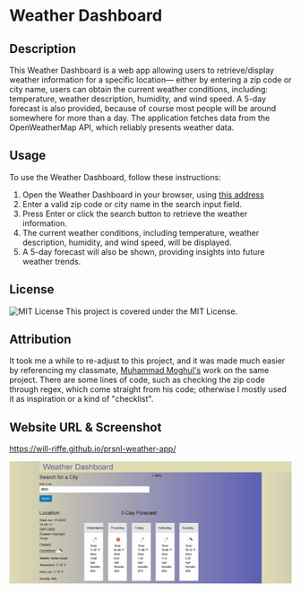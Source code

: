 # Weather Dashboard

## Description
This Weather Dashboard is a web app allowing users to retrieve/display weather information for a specific location— either by entering a zip code or city name, users can obtain the current weather conditions, including: temperature, weather description, humidity, and wind speed. A 5-day forecast is also provided, because of course most people will be around somewhere for more than a day. The application fetches data from the OpenWeatherMap API, which reliably presents weather data.


## Usage
To use the Weather Dashboard, follow these instructions:
1. Open the Weather Dashboard in your browser, using [this address](https://will-riffe.github.io/prsnl-weather-app/)
2. Enter a valid zip code or city name in the search input field.
3. Press Enter or click the search button to retrieve the weather information.
4. The current weather conditions, including temperature, weather description, humidity, and wind speed, will be displayed.
5. A 5-day forecast will also be shown, providing insights into future weather trends.



## License
![MIT License](https://img.shields.io/badge/License-MIT-blue.svg)
This project is covered under the MIT License.



## Attribution
It took me a while to re-adjust to this project, and it was made much easier by referencing my classmate, [Muhammad Moghul's](https://github.com/mmoghal/weather-dashboard/blob/main/assets/scripts/script.js#L41) work on the same project. There are some lines of code, such as checking the zip code through regex, which come straight from his code; otherwise I mostly used it as inspiration or a kind of "checklist". 



## Website URL & Screenshot
https://will-riffe.github.io/prsnl-weather-app/

![Screenshot](./screenshot/Screenshot%202023-06-14%20at%2016-02-01%20Personal%20Weather%20Application.png)